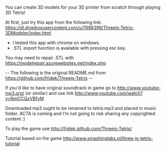 You can create 3D models for your 3D printer from scratch through playing 3D Tetris!

At first, just try this app from the following link:
https://dl.dropboxusercontent.com/u/7988399/Threejs-Tetris-3DModeler/index.html

* I tested this app with chrome on windows.
* .STL export function is available with pressing esc key.

You may need to repair .STL with https://modelrepair.azurewebsites.net/index.php

-- The following is the original README.md from https://github.com/fridek/Threejs-Tetris --

If you'd like to have original soundtrack in game go to http://www.youtube-mp3.org/ (or similar) and use link http://www.youtube.com/watch?v=NmCCQxVBfyM

Downloaded mp3 ought to be renamed to tetris.mp3 and placed in music folder. ACTA is coming and I'm not going to risk sharing any copyrighted content :)

To play the game use http://fridek.github.com/Threejs-Tetris/

Tutorial based on the game http://www.smashinglabs.pl/three-js-tetris-tutorial
